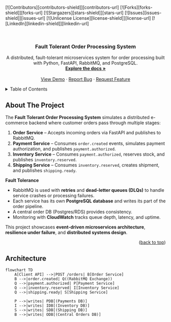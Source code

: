 <a id="readme-top"></a>

<!-- PROJECT SHIELDS -->
[![Contributors][contributors-shield]][contributors-url]
[![Forks][forks-shield]][forks-url]
[![Stargazers][stars-shield]][stars-url]
[![Issues][issues-shield]][issues-url]
[![Unlicense License][license-shield]][license-url]
[![LinkedIn][linkedin-shield]][linkedin-url]



<!-- PROJECT LOGO -->
<br />
<div align="center">
  <h3 align="center">Fault Tolerant Order Processing System</h3>

  <p align="center">
    A distributed, fault-tolerant microservices system for order processing built with Python, FastAPI, RabbitMQ, and PostgreSQL.
    <br />
    <a href="#about-the-project"><strong>Explore the docs »</strong></a>
    <br />
    <br />
    <a href="#usage">View Demo</a>
    ·
    <a href="https://github.com/your_username/fault-tolerant-order-system/issues/new?labels=bug&template=bug-report---.md">Report Bug</a>
    ·
    <a href="https://github.com/your_username/fault-tolerant-order-system/issues/new?labels=enhancement&template=feature-request---.md">Request Feature</a>
  </p>
</div>



<!-- TABLE OF CONTENTS -->
<details>
  <summary>Table of Contents</summary>
  <ol>
    <li><a href="#about-the-project">About The Project</a></li>
    <li><a href="#architecture">Architecture</a></li>
    <li><a href="#tech-stack">Tech Stack</a></li>
    <li>
      <a href="#getting-started">Getting Started</a>
      <ul>
        <li><a href="#prerequisites">Prerequisites</a></li>
        <li><a href="#installation">Installation</a></li>
      </ul>
    </li>
    <li><a href="#usage">Usage</a></li>
    <li><a href="#roadmap">Roadmap</a></li>
    <li><a href="#license">License</a></li>
    <li><a href="#contact">Contact</a></li>
    <li><a href="#acknowledgments">Acknowledgments</a></li>
  </ol>
</details>



<!-- ABOUT THE PROJECT -->
## About The Project

The **Fault Tolerant Order Processing System** simulates a distributed e-commerce backend where customer orders pass through multiple stages:

1. **Order Service** – Accepts incoming orders via FastAPI and publishes to RabbitMQ.  
2. **Payment Service** – Consumes `order.created` events, simulates payment authorization, and publishes `payment.authorized`.  
3. **Inventory Service** – Consumes `payment.authorized`, reserves stock, and publishes `inventory.reserved`.  
4. **Shipping Service** – Consumes `inventory.reserved`, creates shipment, and publishes `shipping.ready`.  

**Fault Tolerance**  
- RabbitMQ is used with **retries** and **dead-letter queues (DLQs)** to handle service crashes or processing failures.  
- Each service has its own **PostgreSQL database** and writes its part of the order pipeline.  
- A central order DB (Postgres/RDS) provides consistency.  
- Monitoring with **CloudWatch** tracks queue depth, latency, and uptime.  

This project showcases **event-driven microservices architecture**, **resilience under failure**, and **distributed systems design**.

<p align="right">(<a href="#readme-top">back to top</a>)</p>



<!-- ARCHITECTURE -->
## Architecture

```mermaid
flowchart TD
    A[Client API] -->|POST /orders| B[Order Service]
    B -->|order.created| Q((RabbitMQ Exchange))
    Q -->|payment.authorized| P[Payment Service]
    Q -->|inventory.reserved| I[Inventory Service]
    Q -->|shipping.ready| S[Shipping Service]

    P -->|writes| PDB[(Payments DB)]
    I -->|writes| IDB[(Inventory DB)]
    S -->|writes| SDB[(Shipping DB)]
    B -->|writes| ODB[(Central Orders DB)]
